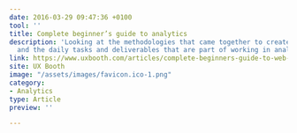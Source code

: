 ```yaml
---
date: 2016-03-29 09:47:36 +0100
tool: ''
title: Complete beginner’s guide to analytics
description: 'Looking at the methodologies that came together to create analytics
  and the daily tasks and deliverables that are part of working in analytics for UX. '
link: https://www.uxbooth.com/articles/complete-beginners-guide-to-web-analytics-and-measurement/
site: UX Booth
image: "/assets/images/favicon.ico-1.png"
category:
- Analytics
type: Article
preview: ''

---
```

